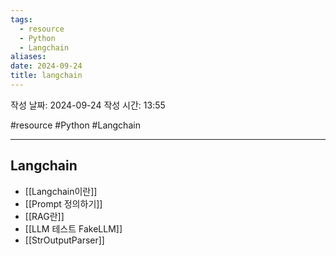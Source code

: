 ```yaml
---
tags:
  - resource
  - Python
  - Langchain
aliases: 
date: 2024-09-24
title: langchain
---
```


작성 날짜: 2024-09-24
작성 시간: 13:55

#resource #Python #Langchain 

---

## Langchain

- [[Langchain이란]]
- [[Prompt 정의하기]]
- [[RAG란]]
- [[LLM 테스트 FakeLLM]]
- [[StrOutputParser]]
